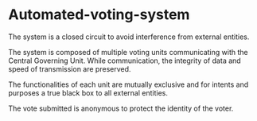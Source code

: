 # Automated-voting-system

The system is a closed circuit to avoid interference from external entities.

The system is composed of multiple voting units communicating with the Central Governing Unit. While communication, the integrity of data and speed of transmission are preserved.

The functionalities of each unit are mutually exclusive and for intents and purposes a true black box to all external entities.

The vote submitted is anonymous to protect the identity of the voter.
